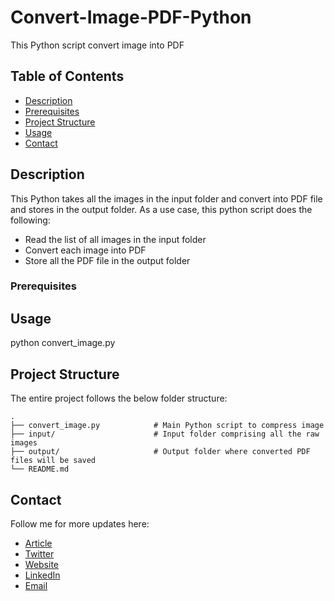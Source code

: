 # Convert-Image-PDF-Python

This Python script convert image into PDF


## Table of Contents

- [Description](#description)
- [Prerequisites](#prerequisites)
- [Project Structure](#structure)
- [Usage](#usage)
- [Contact](#contact)

## Description <a name = "description"></a>

This Python takes all the images in the input folder and convert into PDF file and stores in the output folder. As a use case, this python script does the following:

- Read the list of all images in the input folder 
- Convert each image into PDF
- Store all the PDF file in the output folder

### Prerequisites <a name = "prerequisites"></a>


## Usage <a name = "usage"></a>

python convert_image.py


## Project Structure  <a name = "structure"></a>

The entire project follows the below folder structure:

    .
    ├── convert_image.py            # Main Python script to compress image
    ├── input/                      # Input folder comprising all the raw images
    ├── output/                     # Output folder where converted PDF files will be saved
    └── README.md


## Contact <a name = "contact"></a>

Follow me for more updates here:

- [Article](https://www.sapnaedu.com)
- [Twitter](https://twitter.com/sapnaedu)
- [Website](https://www.sapnaedu.com)
- [LinkedIn](https://www.linkedin.com/in/kiranchandrashekhar/)
- [Email](mailto:kiran.chandrashekhar@gmail.com)
